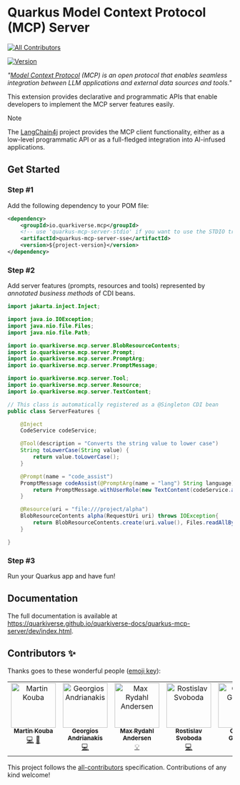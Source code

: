 # Quarkus Model Context Protocol (MCP) Server
<!-- ALL-CONTRIBUTORS-BADGE:START - Do not remove or modify this section -->
[![All Contributors](https://img.shields.io/badge/all_contributors-7-orange.svg?style=flat-square)](#contributors-)
<!-- ALL-CONTRIBUTORS-BADGE:END -->
[![Version](https://img.shields.io/maven-central/v/io.quarkiverse.mcp/quarkus-mcp-server-parent?logo=apache-maven&style=flat-square)](https://central.sonatype.com/artifact/io.quarkiverse.mcp/quarkus-mcp-server-parent)

_"[Model Context Protocol](https://modelcontextprotocol.io/) (MCP) is an open protocol that enables seamless integration between LLM applications and external data sources and tools."_

This extension provides declarative and programmatic APIs that enable developers to implement the MCP server features easily.

> [!NOTE]  
> The [LangChain4j](https://github.com/langchain4j/langchain4j) project provides the MCP client functionality, either as a low-level programmatic API or as a full-fledged integration into AI-infused applications.

## Get Started

### Step #1 

Add the following dependency to your POM file:

```xml
<dependency>
    <groupId>io.quarkiverse.mcp</groupId>
    <!-- use 'quarkus-mcp-server-stdio' if you want to use the STDIO transport instead of the HTTP/SSE transport -->
    <artifactId>quarkus-mcp-server-sse</artifactId>
    <version>${project-version}</version>
</dependency>
```

### Step #2 

Add server features (prompts, resources and tools) represented by _annotated business methods_ of CDI beans.

```java
import jakarta.inject.Inject;

import java.io.IOException;
import java.nio.file.Files;
import java.nio.file.Path;

import io.quarkiverse.mcp.server.BlobResourceContents;
import io.quarkiverse.mcp.server.Prompt;
import io.quarkiverse.mcp.server.PromptArg;
import io.quarkiverse.mcp.server.PromptMessage;

import io.quarkiverse.mcp.server.Tool;
import io.quarkiverse.mcp.server.Resource;
import io.quarkiverse.mcp.server.TextContent;

// This class is automatically registered as a @Singleton CDI bean
public class ServerFeatures {

    @Inject
    CodeService codeService;

    @Tool(description = "Converts the string value to lower case")
    String toLowerCase(String value) {
        return value.toLowerCase();
    }

    @Prompt(name = "code_assist")
    PromptMessage codeAssist(@PromptArg(name = "lang") String language) {
        return PromptMessage.withUserRole(new TextContent(codeService.assist(language)));
    }

    @Resource(uri = "file:///project/alpha")
    BlobResourceContents alpha(RequestUri uri) throws IOException{
        return BlobResourceContents.create(uri.value(), Files.readAllBytes(Paths.ALPHA));
    }

}
```

### Step #3

Run your Quarkus app and have fun!

## Documentation

The full documentation is available at https://quarkiverse.github.io/quarkiverse-docs/quarkus-mcp-server/dev/index.html.

## Contributors ✨

Thanks goes to these wonderful people ([emoji key](https://allcontributors.org/docs/en/emoji-key)):

<!-- ALL-CONTRIBUTORS-LIST:START - Do not remove or modify this section -->
<!-- prettier-ignore-start -->
<!-- markdownlint-disable -->
<table>
  <tbody>
    <tr>
      <td align="center" valign="top" width="14.28%"><a href="https://github.com/mkouba"><img src="https://avatars.githubusercontent.com/u/913004?v=4?s=100" width="100px;" alt="Martin Kouba"/><br /><sub><b>Martin Kouba</b></sub></a><br /><a href="https://github.com/quarkiverse/quarkus-mcp-server/commits?author=mkouba" title="Code">💻</a> <a href="#maintenance-mkouba" title="Maintenance">🚧</a></td>
      <td align="center" valign="top" width="14.28%"><a href="https://github.com/geoand"><img src="https://avatars.githubusercontent.com/u/4374975?v=4?s=100" width="100px;" alt="Georgios Andrianakis"/><br /><sub><b>Georgios Andrianakis</b></sub></a><br /><a href="https://github.com/quarkiverse/quarkus-mcp-server/commits?author=geoand" title="Code">💻</a></td>
      <td align="center" valign="top" width="14.28%"><a href="https://xam.dk"><img src="https://avatars.githubusercontent.com/u/54129?v=4?s=100" width="100px;" alt="Max Rydahl Andersen"/><br /><sub><b>Max Rydahl Andersen</b></sub></a><br /><a href="#example-maxandersen" title="Examples">💡</a></td>
      <td align="center" valign="top" width="14.28%"><a href="https://twitter.com/r_svoboda"><img src="https://avatars.githubusercontent.com/u/925259?v=4?s=100" width="100px;" alt="Rostislav Svoboda"/><br /><sub><b>Rostislav Svoboda</b></sub></a><br /><a href="https://github.com/quarkiverse/quarkus-mcp-server/commits?author=rsvoboda" title="Code">💻</a></td>
      <td align="center" valign="top" width="14.28%"><a href="https://github.com/gastaldi"><img src="https://avatars.githubusercontent.com/u/54133?v=4?s=100" width="100px;" alt="George Gastaldi"/><br /><sub><b>George Gastaldi</b></sub></a><br /><a href="#infra-gastaldi" title="Infrastructure (Hosting, Build-Tools, etc)">🚇</a></td>
      <td align="center" valign="top" width="14.28%"><a href="https://github.com/jmartisk"><img src="https://avatars.githubusercontent.com/u/937315?v=4?s=100" width="100px;" alt="Jan Martiska"/><br /><sub><b>Jan Martiska</b></sub></a><br /><a href="https://github.com/quarkiverse/quarkus-mcp-server/commits?author=jmartisk" title="Documentation">📖</a></td>
      <td align="center" valign="top" width="14.28%"><a href="http://iocanel.com"><img src="https://avatars.githubusercontent.com/u/402008?v=4?s=100" width="100px;" alt="Ioannis Canellos"/><br /><sub><b>Ioannis Canellos</b></sub></a><br /><a href="https://github.com/quarkiverse/quarkus-mcp-server/commits?author=iocanel" title="Code">💻</a></td>
    </tr>
  </tbody>
</table>

<!-- markdownlint-restore -->
<!-- prettier-ignore-end -->

<!-- ALL-CONTRIBUTORS-LIST:END -->

This project follows the [all-contributors](https://github.com/all-contributors/all-contributors) specification. Contributions of any kind welcome!
